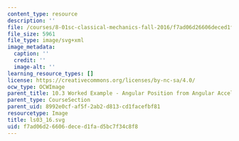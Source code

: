 ```yaml
---
content_type: resource
description: ''
file: /courses/8-01sc-classical-mechanics-fall-2016/f7ad06d26606deced1fad5bc7f34c8f8_ls03_16.svg
file_size: 5961
file_type: image/svg+xml
image_metadata:
  caption: ''
  credit: ''
  image-alt: ''
learning_resource_types: []
license: https://creativecommons.org/licenses/by-nc-sa/4.0/
ocw_type: OCWImage
parent_title: 10.3 Worked Example - Angular Position from Angular Acceleration
parent_type: CourseSection
parent_uid: 8992e0cf-af5f-2ab2-d813-cd1facefbf81
resourcetype: Image
title: ls03_16.svg
uid: f7ad06d2-6606-dece-d1fa-d5bc7f34c8f8
---
```

